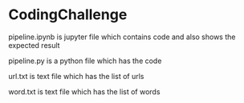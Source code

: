 # CodingChallenge

pipeline.ipynb is jupyter file which contains code and also shows the expected result

pipeline.py is a python file which has the code

url.txt is text file which has the list of urls

word.txt is text file which has the list of words
